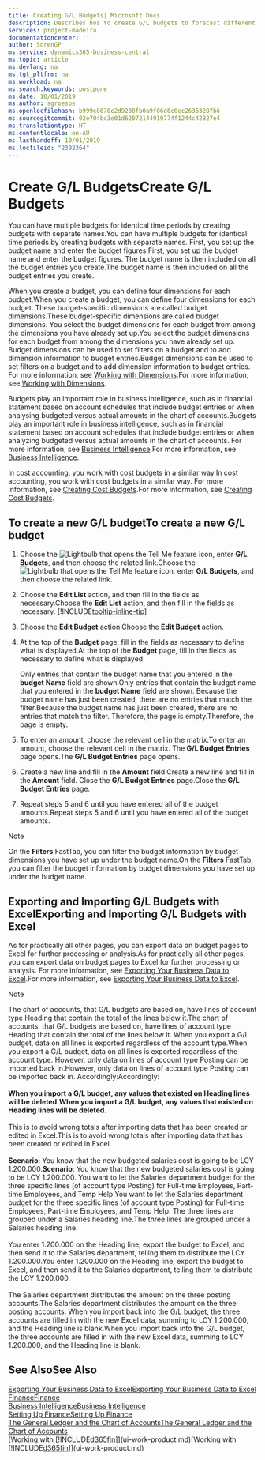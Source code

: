 ```yaml
---
title: Creating G/L Budgets| Microsoft Docs
description: Describes hos to create G/L budgets to forecast different financial activities and assign dimensions for business intelligence purposes.
services: project-madeira
documentationcenter: ''
author: SorenGP
ms.service: dynamics365-business-central
ms.topic: article
ms.devlang: na
ms.tgt_pltfrm: na
ms.workload: na
ms.search.keywords: postpone
ms.date: 10/01/2019
ms.author: sgroespe
ms.openlocfilehash: b999e8670c2d9208fb0a9f86d6c0ec26353207b6
ms.sourcegitcommit: 02e704bc3e01d62072144919774f1244c42827e4
ms.translationtype: HT
ms.contentlocale: en-AU
ms.lasthandoff: 10/01/2019
ms.locfileid: "2302364"
---
```

# <a name="create-gl-budgets"></a><span data-ttu-id="c4a1f-103">Create G/L Budgets</span><span class="sxs-lookup"><span data-stu-id="c4a1f-103">Create G/L Budgets</span></span>
<span data-ttu-id="c4a1f-104">You can have multiple budgets for identical time periods by creating budgets with separate names.</span><span class="sxs-lookup"><span data-stu-id="c4a1f-104">You can have multiple budgets for identical time periods by creating budgets with separate names.</span></span> <span data-ttu-id="c4a1f-105">First, you set up the budget name and enter the budget figures.</span><span class="sxs-lookup"><span data-stu-id="c4a1f-105">First, you set up the budget name and enter the budget figures.</span></span> <span data-ttu-id="c4a1f-106">The budget name is then included on all the budget entries you create.</span><span class="sxs-lookup"><span data-stu-id="c4a1f-106">The budget name is then included on all the budget entries you create.</span></span>  

<span data-ttu-id="c4a1f-107">When you create a budget, you can define four dimensions for each budget.</span><span class="sxs-lookup"><span data-stu-id="c4a1f-107">When you create a budget, you can define four dimensions for each budget.</span></span> <span data-ttu-id="c4a1f-108">These budget-specific dimensions are called budget dimensions.</span><span class="sxs-lookup"><span data-stu-id="c4a1f-108">These budget-specific dimensions are called budget dimensions.</span></span> <span data-ttu-id="c4a1f-109">You select the budget dimensions for each budget from among the dimensions you have already set up.</span><span class="sxs-lookup"><span data-stu-id="c4a1f-109">You select the budget dimensions for each budget from among the dimensions you have already set up.</span></span> <span data-ttu-id="c4a1f-110">Budget dimensions can be used to set filters on a budget and to add dimension information to budget entries.</span><span class="sxs-lookup"><span data-stu-id="c4a1f-110">Budget dimensions can be used to set filters on a budget and to add dimension information to budget entries.</span></span> <span data-ttu-id="c4a1f-111">For more information, see [Working with Dimensions](finance-dimensions.md).</span><span class="sxs-lookup"><span data-stu-id="c4a1f-111">For more information, see [Working with Dimensions](finance-dimensions.md).</span></span>

<span data-ttu-id="c4a1f-112">Budgets play an important role in business intelligence, such as in financial statement based on account schedules that include budget entries or when analysing budgeted versus actual amounts in the chart of accounts.</span><span class="sxs-lookup"><span data-stu-id="c4a1f-112">Budgets play an important role in business intelligence, such as in financial statement based on account schedules that include budget entries or when analyzing budgeted versus actual amounts in the chart of accounts.</span></span> <span data-ttu-id="c4a1f-113">For more information, see [Business Intelligence](bi.md).</span><span class="sxs-lookup"><span data-stu-id="c4a1f-113">For more information, see [Business Intelligence](bi.md).</span></span>

<span data-ttu-id="c4a1f-114">In cost accounting, you work with cost budgets in a similar way.</span><span class="sxs-lookup"><span data-stu-id="c4a1f-114">In cost accounting, you work with cost budgets in a similar way.</span></span> <span data-ttu-id="c4a1f-115">For more information, see [Creating Cost Budgets](finance-create-cost-budgets.md).</span><span class="sxs-lookup"><span data-stu-id="c4a1f-115">For more information, see [Creating Cost Budgets](finance-create-cost-budgets.md).</span></span>    

## <a name="to-create-a-new-gl-budget"></a><span data-ttu-id="c4a1f-116">To create a new G/L budget</span><span class="sxs-lookup"><span data-stu-id="c4a1f-116">To create a new G/L budget</span></span>  
1. <span data-ttu-id="c4a1f-117">Choose the ![Lightbulb that opens the Tell Me feature](media/ui-search/search_small.png "Tell me what you want to do") icon, enter **G/L Budgets**, and then choose the related link.</span><span class="sxs-lookup"><span data-stu-id="c4a1f-117">Choose the ![Lightbulb that opens the Tell Me feature](media/ui-search/search_small.png "Tell me what you want to do") icon, enter **G/L Budgets**, and then choose the related link.</span></span>  
2. <span data-ttu-id="c4a1f-118">Choose the **Edit List** action, and then fill in the fields as necessary.</span><span class="sxs-lookup"><span data-stu-id="c4a1f-118">Choose the **Edit List** action, and then fill in the fields as necessary.</span></span> [!INCLUDE[tooltip-inline-tip](includes/tooltip-inline-tip_md.md)]  
3. <span data-ttu-id="c4a1f-119">Choose the **Edit Budget** action.</span><span class="sxs-lookup"><span data-stu-id="c4a1f-119">Choose the **Edit Budget** action.</span></span>
4. <span data-ttu-id="c4a1f-120">At the top of the **Budget** page, fill in the fields as necessary to define what is displayed.</span><span class="sxs-lookup"><span data-stu-id="c4a1f-120">At the top of the **Budget** page, fill in the fields as necessary to define what is displayed.</span></span>  

    <span data-ttu-id="c4a1f-121">Only entries that contain the budget name that you entered in the **budget Name** field are shown.</span><span class="sxs-lookup"><span data-stu-id="c4a1f-121">Only entries that contain the budget name that you entered in the **budget Name** field are shown.</span></span> <span data-ttu-id="c4a1f-122">Because the budget name has just been created, there are no entries that match the filter.</span><span class="sxs-lookup"><span data-stu-id="c4a1f-122">Because the budget name has just been created, there are no entries that match the filter.</span></span> <span data-ttu-id="c4a1f-123">Therefore, the page is empty.</span><span class="sxs-lookup"><span data-stu-id="c4a1f-123">Therefore, the page is empty.</span></span>  
5. <span data-ttu-id="c4a1f-124">To enter an amount, choose the relevant cell in the matrix.</span><span class="sxs-lookup"><span data-stu-id="c4a1f-124">To enter an amount, choose the relevant cell in the matrix.</span></span> <span data-ttu-id="c4a1f-125">The **G/L Budget Entries** page opens.</span><span class="sxs-lookup"><span data-stu-id="c4a1f-125">The **G/L Budget Entries** page opens.</span></span>  
6. <span data-ttu-id="c4a1f-126">Create a new line and fill in the **Amount** field.</span><span class="sxs-lookup"><span data-stu-id="c4a1f-126">Create a new line and fill in the **Amount** field.</span></span> <span data-ttu-id="c4a1f-127">Close the **G/L Budget Entries** page.</span><span class="sxs-lookup"><span data-stu-id="c4a1f-127">Close the **G/L Budget Entries** page.</span></span>  
7. <span data-ttu-id="c4a1f-128">Repeat steps 5 and 6 until you have entered all of the budget amounts.</span><span class="sxs-lookup"><span data-stu-id="c4a1f-128">Repeat steps 5 and 6 until you have entered all of the budget amounts.</span></span>  

> [!NOTE]  
>  <span data-ttu-id="c4a1f-129">On the **Filters** FastTab, you can filter the budget information by budget dimensions you have set up under the budget name.</span><span class="sxs-lookup"><span data-stu-id="c4a1f-129">On the **Filters** FastTab, you can filter the budget information by budget dimensions you have set up under the budget name.</span></span>

## <a name="exporting-and-importing-gl-budgets-with-excel"></a><span data-ttu-id="c4a1f-130">Exporting and Importing G/L Budgets with Excel</span><span class="sxs-lookup"><span data-stu-id="c4a1f-130">Exporting and Importing G/L Budgets with Excel</span></span>
<span data-ttu-id="c4a1f-131">As for practically all other pages, you can export data on budget pages to Excel for further processing or analysis.</span><span class="sxs-lookup"><span data-stu-id="c4a1f-131">As for practically all other pages, you can export data on budget pages to Excel for further processing or analysis.</span></span> <span data-ttu-id="c4a1f-132">For more information, see [Exporting Your Business Data to Excel](about-export-data.md).</span><span class="sxs-lookup"><span data-stu-id="c4a1f-132">For more information, see [Exporting Your Business Data to Excel](about-export-data.md).</span></span>

> [!NOTE]
> <span data-ttu-id="c4a1f-133">The chart of accounts, that G/L budgets are based on, have lines of account type Heading that contain the total of the lines below it.</span><span class="sxs-lookup"><span data-stu-id="c4a1f-133">The chart of accounts, that G/L budgets are based on, have lines of account type Heading that contain the total of the lines below it.</span></span> <span data-ttu-id="c4a1f-134">When you export a G/L budget, data on all lines is exported regardless of the account type.</span><span class="sxs-lookup"><span data-stu-id="c4a1f-134">When you export a G/L budget, data on all lines is exported regardless of the account type.</span></span> <span data-ttu-id="c4a1f-135">However, only data on lines of account type Posting can be imported back in.</span><span class="sxs-lookup"><span data-stu-id="c4a1f-135">However, only data on lines of account type Posting can be imported back in.</span></span> <span data-ttu-id="c4a1f-136">Accordingly:</span><span class="sxs-lookup"><span data-stu-id="c4a1f-136">Accordingly:</span></span> <br /><br /> <span data-ttu-id="c4a1f-137">**When you import a G/L budget, any values that existed on Heading lines will be deleted.**</span><span class="sxs-lookup"><span data-stu-id="c4a1f-137">**When you import a G/L budget, any values that existed on Heading lines will be deleted.**</span></span> <br /><br /> <span data-ttu-id="c4a1f-138">This is to avoid wrong totals after importing data that has been created or edited in Excel.</span><span class="sxs-lookup"><span data-stu-id="c4a1f-138">This is to avoid wrong totals after importing data that has been created or edited in Excel.</span></span><br /><br /> <span data-ttu-id="c4a1f-139">**Scenario**: You know that the new budgeted salaries cost is going to be LCY 1.200.000.</span><span class="sxs-lookup"><span data-stu-id="c4a1f-139">**Scenario**: You know that the new budgeted salaries cost is going to be LCY 1.200.000.</span></span> <span data-ttu-id="c4a1f-140">You want to let the Salaries department budget for the three specific lines (of account type Posting) for Full-time Employees, Part-time Employees, and Temp Help.</span><span class="sxs-lookup"><span data-stu-id="c4a1f-140">You want to let the Salaries department budget for the three specific lines (of account type Posting) for Full-time Employees, Part-time Employees, and Temp Help.</span></span> <span data-ttu-id="c4a1f-141">The three lines are grouped under a Salaries heading line.</span><span class="sxs-lookup"><span data-stu-id="c4a1f-141">The three lines are grouped under a Salaries heading line.</span></span><br /><br /><span data-ttu-id="c4a1f-142">You enter 1.200.000 on the Heading line, export the budget to Excel, and then send it to the Salaries department, telling them to distribute the LCY 1.200.000.</span><span class="sxs-lookup"><span data-stu-id="c4a1f-142">You enter 1.200.000 on the Heading line, export the budget to Excel, and then send it to the Salaries department, telling them to distribute the LCY 1.200.000.</span></span><br /><br /> <span data-ttu-id="c4a1f-143">The Salaries department distributes the amount on the three posting accounts.</span><span class="sxs-lookup"><span data-stu-id="c4a1f-143">The Salaries department distributes the amount on the three posting accounts.</span></span> <span data-ttu-id="c4a1f-144">When you import back into the G/L budget, the three accounts are filled in with the new Excel data, summing to LCY 1.200.000, and the Heading line is blank.</span><span class="sxs-lookup"><span data-stu-id="c4a1f-144">When you import back into the G/L budget, the three accounts are filled in with the new Excel data, summing to LCY 1.200.000, and the Heading line is blank.</span></span>

## <a name="see-also"></a><span data-ttu-id="c4a1f-145">See Also</span><span class="sxs-lookup"><span data-stu-id="c4a1f-145">See Also</span></span>
[<span data-ttu-id="c4a1f-146">Exporting Your Business Data to Excel</span><span class="sxs-lookup"><span data-stu-id="c4a1f-146">Exporting Your Business Data to Excel</span></span>](about-export-data.md)  
[<span data-ttu-id="c4a1f-147">Finance</span><span class="sxs-lookup"><span data-stu-id="c4a1f-147">Finance</span></span>](finance.md)  
[<span data-ttu-id="c4a1f-148">Business Intelligence</span><span class="sxs-lookup"><span data-stu-id="c4a1f-148">Business Intelligence</span></span>](bi.md)  
[<span data-ttu-id="c4a1f-149">Setting Up Finance</span><span class="sxs-lookup"><span data-stu-id="c4a1f-149">Setting Up Finance</span></span>](finance-setup-finance.md)  
[<span data-ttu-id="c4a1f-150">The General Ledger and the Chart of Accounts</span><span class="sxs-lookup"><span data-stu-id="c4a1f-150">The General Ledger and the Chart of Accounts</span></span>](finance-general-ledger.md)  
<span data-ttu-id="c4a1f-151">[Working with [!INCLUDE[d365fin](includes/d365fin_md.md)]](ui-work-product.md)</span><span class="sxs-lookup"><span data-stu-id="c4a1f-151">[Working with [!INCLUDE[d365fin](includes/d365fin_md.md)]](ui-work-product.md)</span></span>  
